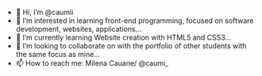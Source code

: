 - 👋 Hi, I’m @caumii
- 👀 I’m interested in learning front-end programming, focused on software development, websites, applications...
- 🌱 I’m currently learning Website creation with HTML5 and CSS3...
- 💞️ I’m looking to collaborate on with the portfolio of other students with the same focus as mine...
- 📫 How to reach me: Milena Cauane/ @caumi_

<!---
caumii/caumii is a ✨ special ✨ repository because its `README.md` (this file) appears on your GitHub profile.
You can click the Preview link to take a look at your changes.
--->
